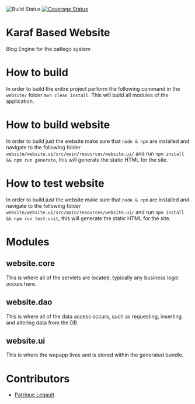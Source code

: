 ![Build Status](https://github.com/pat-lego/io.github.vm.patlego.website/workflows/Deploy%20Project/badge.svg)
[![Coverage Status](https://coveralls.io/repos/github/pat-lego/io.github.vm.patlego.website/badge.svg?branch=master)](https://coveralls.io/github/pat-lego/io.github.vm.patlego.website?branch=master)

# Karaf Based Website
Blog Engine for the patlego system

# How to build

In order to build the entire project perform the following command in the `website/` folder `mvn clean install`. This will build all modules of the application.

# How to build website

In order to build just the website make sure that `node & npm` are installed and navigate to the following folder `website/website.ui/src/main/resources/website.ui/` and run `npm install && npm run generate`, this will generate the static HTML for the site.

# How to test website

In order to build just the website make sure that `node & npm` are installed and navigate to the following folder `website/website.ui/src/main/resources/website.ui/` and run `npm install && npm run test:unit`, this will generate the static HTML for the site.

# Modules

## website.core

This is where all of the servlets are located, typically any business logic occurs here.

## website.dao

This is where all of the data access occurs, such as requesting, inserting and altering data from the DB. 

## website.ui

This is where the wepapp lives and is stored within the generated bundle.

# Contributors
- [Patrique Legault](https://github.com/patlego)
